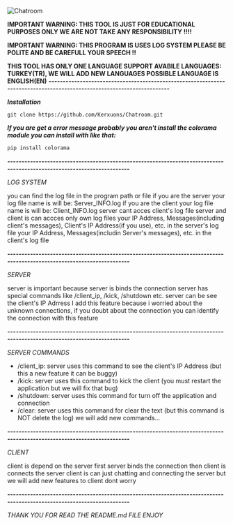 ![Chatroom](https://user-images.githubusercontent.com/113096235/195284917-657e13d9-2a93-43a9-8e1a-91c1ae7862a9.png)

**IMPORTANT WARNING: THIS TOOL IS JUST FOR EDUCATIONAL PURPOSES ONLY WE ARE NOT TAKE ANY RESPONSIBILITY !!!!**

**IMPORTANT WARNING: THIS PROGRAM IS USES LOG SYSTEM PLEASE BE POLITE AND BE CAREFULL YOUR SPEECH !!**

**THIS TOOL HAS ONLY ONE LANGUAGE SUPPORT AVABILE LANGUAGES: TURKEY(TR), WE WILL ADD NEW LANGUAGES POSSIBLE LANGUAGE IS ENGLISH(EN)**
__-----------------------------------------------------------------------------------------------------------------------__

***Installation***
```
git clone https://github.com/Kerxuons/Chatroom.git
```

***If you are get a error message probably you aren't install the colorama module you can install with like that:***

```python
pip install colorama
```

__-----------------------------------------------------------------------------------------------------------------------__

*LOG SYSTEM*

you can find the log file in the program path or file
if you are the server your log file name is will be: Server_INFO.log
if you are the client your log file name is will be: Client_INFO.log
server cant acces client's log file 
server and client is can accces only own log files
your IP Address, Messages(including client's messages), Client's IP Address(if you use), etc. in the server's log file
your IP Address, Messages(includin Server's messages), etc. in the client's log file

__-----------------------------------------------------------------------------------------------------------------------__

*SERVER*

server is important because server is binds the connection
server has special commands like /client_ip, /kick, /shutdown etc.
server can be see the client's IP Adrress I add this feature because i worried about the unknown connections, if you doubt about the connection you can identify the connection with this feature

__-----------------------------------------------------------------------------------------------------------------------__

*SERVER COMMANDS*

- /client_ip: server uses this command to see the client's IP Address (but this a new feature it can be buggy)
- /kick: server uses this command to kick the client (you must restart the application but we will fix that bug)
- /shutdown: server uses this command for turn off the application and connection
- /clear: server uses this command for clear the text (but this command is NOT delete the log)
we will add new commands...

__-----------------------------------------------------------------------------------------------------------------------__

*CLIENT*

client is depend on the server
first server binds the connection then client is connects the server
client is can just chatting and connecting the server
but we will add new features to client dont worry

__-----------------------------------------------------------------------------------------------------------------------__

*THANK YOU FOR READ THE README.md FILE ENJOY*
